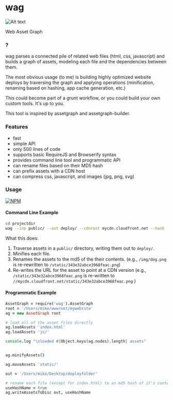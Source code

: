 wag
===

![Alt text](http://i.imgur.com/9eJTHZz.jpg "Web Asset Graph")

Web Asset Graph


### ?
wag parses a connected pile of related web files (html, css, javascript) and builds a graph of assets, modeling each file and the dependencies between them.


The most obvious usage (to me) is building highly optimized website deploys by traversing the graph and applying operations (minification, renaming based on hashing, app cache generation, etc.) 

This could become part of a grunt workflow, or you could build your own custom tools. It's up to you.

This tool is inspired by assetgraph and assetgraph-builder.

### Features
* fast
* simple API
* only 500 lines of code
* supports basic RequireJS and Browserify syntax
* provides command line tool and programmatic API
* can rename files based on their MD5 hash
* can prefix assets with a CDN host
* can compress css, javascript, and images (jpg, png, svg)

### Usage

[![NPM](https://nodei.co/npm/wag.png)](https://nodei.co/npm/wag/)


#### Command Line Example
```sh
cd projectdir
wag --inp public/ --out deploy/ --cdnroot mycdn.cloudfront.net --hash --minify
```

What this does:

1. Traverse assets in a `public/` directory, writing them out to `deploy/`.
2. Minifies each file.
3. Renames the assets to the md5 of the their contents. (e.g., `/img/dog.png` is re-rewritten to `/static/343e32abce3968feac.png`)
4. Re-writes the URL for the asset to point at a CDN version (e.g., `/static/343e32abce3968feac.png` is re-written to `//mycdn.cloudfront.net/static/343e32abce3968feac.png` )

#### Programmatic Example

```coffeescript
AssetGraph = require('wag').AssetGraph
root = '/Users/mike/wwwroot/mywebsite'
ag = new AssetGraph root

# load all of the asset files directly
ag.loadAssets 'index.html'
ag.loadAssets 'js/'

console.log "\nloaded #{Object.keys(ag.nodes).length} assets"


ag.minifyAssets()

ag.moveAssets 'static/'

out = '/Users/mike/Desktop/deployfolder'

# rename each file (except for index.html) to an md5 hash of it's contents
useHashName = true 
ag.writeAssetsToDisc out, useHashName
```



